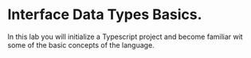 # Interface Data Types Basics.

In this lab you will initialize a Typescript project and become familiar wit some of the basic concepts of the language.


